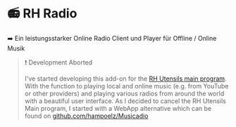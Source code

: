 # 📻 RH Radio

➡️ Ein leistungsstarker Online Radio Client und Player für Offline / Online Musik 

>❗ Development Aborted
>
> I've started developing this add-on for the [RH Utensils main program](https://github.com/hampoelz/RH-Utensils-main). With the function to playing local and online music (e.g. from YouTube or other providers) and playing various radios from around the world with a beautiful user interface. As I decided to cancel the RH Utensils Main program, I started with a WebApp alternative which can be found on [github.com/hampoelz/Musicadio](https://github.com/hampoelz/Musicadio)

